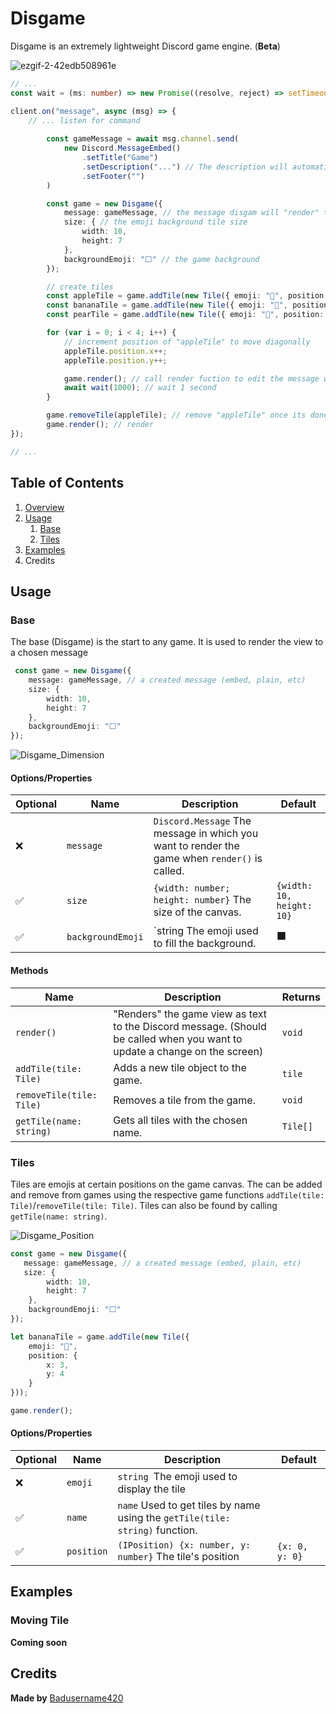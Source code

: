 # Disgame

Disgame is an extremely lightweight Discord game engine. (**Beta**)

![ezgif-2-42edb508961e](https://user-images.githubusercontent.com/44450511/121056411-2aa90180-c78c-11eb-8cf7-93a97aabf3f6.gif)

```typescript
// ...
const wait = (ms: number) => new Promise((resolve, reject) => setTimeout(resolve, ms));

client.on("message", async (msg) => {
    // ... listen for command
    
        const gameMessage = await msg.channel.send(
            new Discord.MessageEmbed()
                .setTitle("Game")
                .setDescription("...") // The description will automatically be overwritten by Disgame to contain the game view
                .setFooter("")
        )

        const game = new Disgame({
            message: gameMessage, // the message disgam will "render" to. (If embed uses description; if message uses content)
            size: { // the emoji background tile size
                width: 10,
                height: 7
            },
            backgroundEmoji: "⬜" // the game background
        });

        // create tiles
        const appleTile = game.addTile(new Tile({ emoji: "🍎", position: { x: 0, y: 0 } }));
        const bananaTile = game.addTile(new Tile({ emoji: "🍌", position: { x: 3, y: 3 } }));
        const pearTile = game.addTile(new Tile({ emoji: "🍐", position: { x: 5, y: 5 } }));

        for (var i = 0; i < 4; i++) {
            // increment position of "appleTile" to move diagonally
            appleTile.position.x++;
            appleTile.position.y++;

            game.render(); // call render fuction to edit the message with the updated scene
            await wait(1000); // wait 1 second
        }

        game.removeTile(appleTile); // remove "appleTile" once its done
        game.render(); // render 
});

// ...
```



## Table of Contents

1. [Overview](#Disgame)
2. [Usage](#Usage)
   1. [Base](#Base)
   2. [Tiles](#Tiles)
3. [Examples]()
4. Credits



## Usage

### Base

The base (Disgame) is the start to any game. It is used to render the view to a chosen message

```typescript
 const game = new Disgame({
    message: gameMessage, // a created message (embed, plain, etc)
    size: { 
        width: 10,
        height: 7
    },
    backgroundEmoji: "⬜"
});
```

![Disgame_Dimension](https://user-images.githubusercontent.com/44450511/121057964-dacb3a00-c78d-11eb-9e05-dba17e300a8c.png)



#### Options/Properties

| Optional | Name              | Description                                                  | Default                   |
| :------- | ----------------- | ------------------------------------------------------------ | ------------------------- |
| ❌        | `message`         | `Discord.Message` The message in which you want to render the game when `render()` is called. |                           |
| ✅        | `size`            | `{width: number; height: number}` The size of the canvas.    | `{width: 10, height: 10}` |
| ✅        | `backgroundEmoji` | `string The emoji used to fill the background.               | ⬛                         |



#### Methods

| Name                     | Description                                                  | Returns  |
| ------------------------ | ------------------------------------------------------------ | -------- |
| `render()`               | "Renders" the game view as text to the Discord message. (Should be called when you want to update a change on the screen) | `void`   |
| `addTile(tile: Tile)`    | Adds a new tile object to the game.                          | `tile`   |
| `removeTile(tile: Tile)` | Removes a tile from the game.                                | `void`   |
| `getTile(name: string)`  | Gets all tiles with the chosen name.                         | `Tile[]` |

### Tiles

Tiles are emojis at certain positions on the game canvas. The can be added and remove from games using the respective game functions `addTile(tile: Tile)`/`removeTile(tile: Tile)`. Tiles can also be found by calling `getTile(name: string)`.

![Disgame_Position](https://user-images.githubusercontent.com/44450511/121060536-c89ecb00-c790-11eb-874e-beed729f1a61.png)

```typescript
const game = new Disgame({
   message: gameMessage, // a created message (embed, plain, etc)
   size: { 
        width: 10,
        height: 7
    },
    backgroundEmoji: "⬜"
});

let bananaTile = game.addTile(new Tile({
    emoji: "🍌",
    position: {
        x: 3,
        y: 4
    }
}));

game.render();
```

#### Options/Properties

| Optional | Name       | Description                                                  | Default        |
| -------- | ---------- | ------------------------------------------------------------ | -------------- |
| ❌        | `emoji`    | `string `The emoji used to display the tile                  |                |
| ✅        | `name`     | `name` Used to get tiles by name using the `getTile(tile: string)` function. |                |
| ✅        | `position` | `(IPosition) {x: number, y: number}` The tile's position     | `{x: 0, y: 0}` |



## Examples

### Moving Tile

**Coming soon**



## Credits

**Made by** [Badusername420](https://badusername420.github.io)

